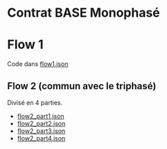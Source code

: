 # Contrat BASE Monophasé
# Flow 1
Code dans [flow1.json](./flow1.json)
## Flow 2 (commun avec le triphasé)
Divisé en 4 parties.
* [flow2_part1.json](./flow2_part1.json)
* [flow2_part2.json](./flow2_part2.json)
* [flow2_part3.json](./flow2_part3.json)
* [flow2_part4.json](./flow2_part4.json)



